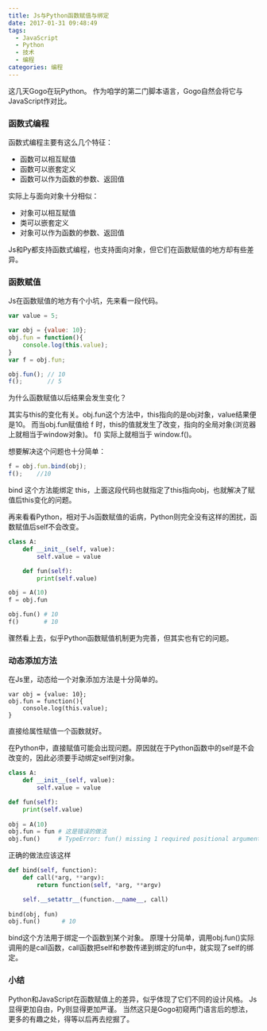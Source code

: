 ```yaml
---
title: Js与Python函数赋值与绑定
date: 2017-01-31 09:48:49
tags:
  - JavaScript
  - Python
  - 技术
  - 编程
categories: 编程 
---
```




这几天Gogo在玩Python。
作为咱学的第二门脚本语言，Gogo自然会将它与JavaScript作对比。

### 函数式编程

函数式编程主要有这么几个特征：

-   函数可以相互赋值
-   函数可以嵌套定义
-   函数可以作为函数的参数、返回值

实际上与面向对象十分相似：

-   对象可以相互赋值
-   类可以嵌套定义
-   对象可以作为函数的参数、返回值

Js和Py都支持函数式编程，也支持面向对象，但它们在函数赋值的地方却有些差异。

### 函数赋值

Js在函数赋值的地方有个小坑，先来看一段代码。

``` javascript
var value = 5;

var obj = {value: 10};
obj.fun = function(){
    console.log(this.value);
}
var f = obj.fun;

obj.fun(); // 10
f();       // 5
```

为什么函数赋值以后结果会发生变化？

其实与this的变化有关。obj.fun这个方法中，this指向的是obj对象，value结果便是10。
而当obj.fun赋值给 f 时，this的值就发生了改变，指向的全局对象(浏览器上就相当于window对象)。
f() 实际上就相当于 window.f()。

想要解决这个问题也十分简单：

``` javascript
f = obj.fun.bind(obj);
f();    //10
```

bind 这个方法能绑定 this，上面这段代码也就指定了this指向obj，也就解决了赋值后this变化的问题。

再来看看Python，相对于Js函数赋值的诟病，Python则完全没有这样的困扰，函数赋值后self不会改变。

``` python
class A:
    def __init__(self, value):
        self.value = value

    def fun(self):
        print(self.value)

obj = A(10)
f = obj.fun

obj.fun() # 10
f()       # 10
```

骤然看上去，似乎Python函数赋值机制更为完善，但其实也有它的问题。

### 动态添加方法

在Js里，动态给一个对象添加方法是十分简单的。

    var obj = {value: 10};
    obj.fun = function(){
        console.log(this.value);
    }

直接给属性赋值一个函数就好。

在Python中，直接赋值可能会出现问题。原因就在于Python函数中的self是不会改变的，因此必须要手动绑定self到对象。

``` python
class A:
    def __init__(self, value):
        self.value = value

def fun(self):
    print(self.value)
    
obj = A(10)
obj.fun = fun # 这是错误的做法
obj.fun()     # TypeError: fun() missing 1 required positional argument: 'self'
```

正确的做法应该这样

``` python
def bind(self, function):
    def call(*arg, **argv):
        return function(self, *arg, **argv)

    self.__setattr__(function.__name__, call)
    
bind(obj, fun)
obj.fun()      # 10
```

bind这个方法用于绑定一个函数到某个对象。
原理十分简单，调用obj.fun()实际调用的是call函数，call函数把self和参数传递到绑定的fun中，就实现了self的绑定。

### 小结

Python和JavaScript在函数赋值上的差异，似乎体现了它们不同的设计风格。
Js显得更加自由，Py则显得更加严谨。
当然这只是Gogo初窥两门语言后的想法，更多的有趣之处，得等以后再去挖掘了。